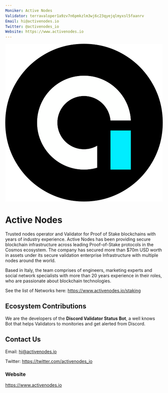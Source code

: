 ```yaml
---
Moniker: Active Nodes
Validator: terravaloper1a9zv7n6pmkzlm3wj6c23qyejqlmyxsl5faanrv
Email: hi@activenodes.io
Twitter: @activenodes_io
Website: https://www.activenodes.io
---
```


 ![activenodes](activenodes.png)

# Active Nodes
Trusted nodes operator and Validator for Proof of Stake blockchains with years of industry experience. Active Nodes has been providing secure blockchain infrastructure across leading Proof-of-Stake protocols in the Cosmos ecosystem.
The company has secured more than $70m USD worth in assets under its secure validation enterprise Infrastructure with multiple nodes around the world.

Based in Italy, the team comprises of engineers, marketing experts and social network specialists with more than 20 years experience in their roles,  who are passionate about blockchain technologies.

See the list of Networks here: https://www.activenodes.io/staking

## Ecosystem Contributions
We are the developers of the **Discord Validator Status Bot**, a well knows Bot that helps Validators to monitories and get alerted from Discord.

## Contact Us

Email: hi@activenodes.io

Twitter: https://twitter.com/activenodes_io

### Website

https://www.activenodes.io
